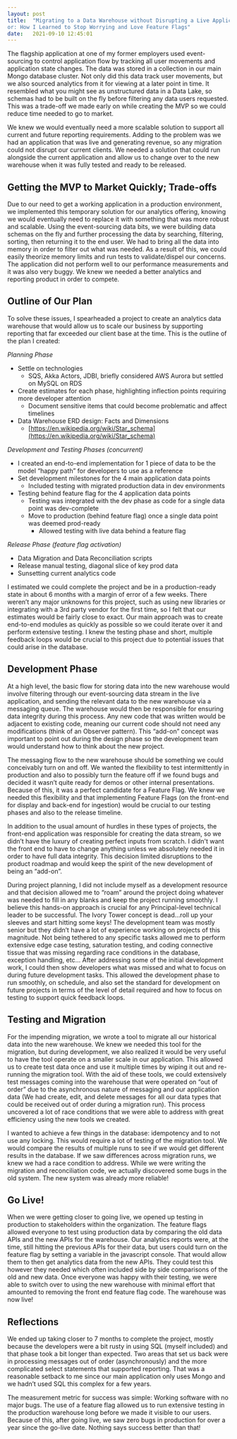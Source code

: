 ```yaml
---
layout: post
title:  "Migrating to a Data Warehouse without Disrupting a Live Application 
or: How I Learned to Stop Worrying and Love Feature Flags"
date:   2021-09-10 12:45:01
---
```


The flagship application at one of my former employers used event-sourcing to control application flow by tracking all user movements and application state changes. The data was stored in a collection in our main Mongo database cluster.  Not only did this data track user movements, but we also sourced analytics from it for viewing at a later point in time.  It resembled what you might see as unstructured data in a Data Lake, so schemas had to be built on the fly before filtering any data
users requested.  This was a trade-off we made early on while creating the MVP so we could reduce time needed to go to market.  

We knew we would eventually need a more scalable solution to support all current and future reporting requirements.  Adding to the problem was we had an application that was live and generating revenue, so any migration could not disrupt our current clients.  We needed a solution that could run alongside the current application and allow us to change over to the new warehouse when it was fully tested and ready to be released.

## Getting the MVP to Market Quickly; Trade-offs

Due to our need to get a working application in a production environment, we implemented this temporary solution for our analytics offering, knowing we would eventually need to replace it with something that was more robust and scalable.  Using the event-sourcing data bits, we were building data schemas on the fly and further processing the data by searching, filtering, sorting, then returning it to the end user.  We had to bring all the data into memory in order to filter out what
was needed.  As a result of this, we could easily theorize memory limits and run tests to validate/dispel our concerns.  The application did not perform well to our performance measurements and it was also very buggy.  We knew we needed a better analytics and reporting product in order to compete.

## Outline of Our Plan

To solve these issues, I spearheaded a project to create an analytics data warehouse that would allow us to scale our business by supporting reporting that far exceeded our client base at the time.  This is the outline of the plan I created:

_Planning Phase_
* Settle on technologies 
    * SQS, Akka Actors, JDBI, briefly considered AWS Aurora but settled on MySQL on RDS
* Create estimates for each phase, highlighting inflection points requiring more developer attention
    * Document sensitive items that could become problematic and affect timelines
* Data Warehouse ERD design: Facts and Dimensions
    * [https://en.wikipedia.org/wiki/Star_schema](https://en.wikipedia.org/wiki/Star_schema)

_Development and Testing Phases (concurrent)_
* I created an end-to-end implementation for 1 piece of data to be the model “happy path” for developers to use as a reference
* Set development milestones for the 4 main application data points
    * Included testing with migrated production data in dev environments
* Testing behind feature flag for the 4 application data points
    * Testing was integrated with the dev phase as code for a single data point was dev-complete
    * Move to production (behind feature flag) once a single data point was deemed prod-ready
        * Allowed testing with live data behind a feature flag

_Release Phase (feature flag activation)_
* Data Migration and Data Reconciliation scripts
* Release manual testing, diagonal slice of key prod data
* Sunsetting current analytics code

I estimated we could complete the project and be in a production-ready state in about 6 months with a margin of error of a few weeks.  There weren’t any major unknowns for this project, such as using new libraries or integrating with a 3rd party vendor for the first time, so I felt that our estimates would be fairly close to exact.  Our main approach was to create end-to-end modules as quickly as possible so we could iterate over it and perform extensive testing.  I knew the testing phase and short, multiple feedback loops would be crucial to this project due to potential issues that could arise in the database.

## Development Phase

At a high level, the basic flow for storing data into the new warehouse would involve filtering through our event-sourcing data stream in the live application, and sending the relevant data to the new warehouse via a messaging queue.  The warehouse would then be responsible for ensuring data integrity during this process.  Any new code that was written would be adjacent to existing code, meaning our current code should not need any modifications (think of an Observer pattern).
This “add-on” concept was important to point out during the design phase so the development team would understand how to think about the new project.  

The messaging flow to the new warehouse should be something we could conceivably turn on and off.  We wanted the flexibility to test intermittently in production and also to possibly turn the feature off if we found bugs and decided it wasn’t quite ready for demos or other internal presentations.  Because of this, it was a perfect candidate for a Feature Flag.  We knew we needed this flexibility and that implementing Feature Flags (on the front-end for display and back-end for
ingestion) would be crucial to our testing phases and also to the release timeline.

In addition to the usual amount of hurdles in these types of projects, the front-end application was responsible for creating the data stream, so we didn’t have the luxury of creating perfect inputs from scratch.  I didn't want the front end to have to change anything unless we absolutely needed it in order to have full data integrity.  This decision limited disruptions to the product roadmap and would keep the spirit of the new development of being an “add-on”.

During project planning, I did not include myself as a development resource and that decision allowed me to “roam” around the project doing whatever was needed to fill in any blanks and keep the project running smoothly.  I believe this hands-on approach is crucial for any Principal-level technical leader to be successful.  The Ivory Tower concept is dead…roll up your sleeves and start hitting some keys!  The development team was mostly senior but they didn’t have a lot of experience
working on projects of this magnitude.  Not being tethered to any specific tasks allowed me to perform extensive edge case testing, saturation testing, and coding connective tissue that was missing regarding race conditions in the database, exception handling, etc…  After addressing some of the initial development work, I could then show developers what was missed and what to focus on during future development tasks.  This allowed the development phase to run smoothly, on
schedule, and also set the standard for development on future projects in terms of the level of detail required and how to focus on testing to support quick feedback loops.

## Testing and Migration

For the impending migration, we wrote a tool to migrate all our historical data into the new warehouse.  We knew we needed this tool for the migration, but during development, we also realized it would be very useful to have the tool operate on a smaller scale in our application.  This allowed us to create test data once and use it multiple times by wiping it out and re-running the migration tool.  With the aid of these tools, we could extensively test messages coming into the warehouse
that were operated on “out of order” due to the asynchronous nature of messaging and our application data  (We had create, edit, and delete messages for all our data types that could be received out of order during a migration run).  This process uncovered a lot of race conditions that we were able to address with great efficiency using the new tools we created.

I wanted to achieve a few things in the database: idempotency and to not use any locking.  This would require a lot of testing of the migration tool.  We would compare the results of multiple runs to see if we would get different results in the database.  If we saw differences across migration runs, we knew we had a race condition to address.  While we were writing the migration and reconciliation code, we actually discovered some bugs in the old system.  The new system was already more
reliable!

## Go Live!

When we were getting closer to going live, we opened up testing in production to stakeholders within the organization.  The feature flags allowed everyone to test using production data by comparing the old data APIs and the new APIs for the warehouse.  Our analytics reports were, at the time, still hitting the previous APIs for their data, but users could turn on the feature flag by setting a variable in the javascript console.  That would allow them to then get analytics data
from the new APIs.  They could test this however they needed which often included side by side comparisons of the old and new data.  Once everyone was happy with their testing, we were able to switch over to using the new warehouse with minimal effort that amounted to removing the front end feature flag code.  The warehouse was now live!

## Reflections

We ended up taking closer to 7 months to complete the project, mostly because the developers were a bit rusty in using SQL (myself included) and that phase took a bit longer than expected.  Two areas that set us back were in processing messages out of order (asynchronously) and the more complicated select statements that supported reporting.  That was a reasonable setback to me since our main application only uses Mongo and we hadn’t used SQL this complex for a few years.  

The measurement metric for success was simple:  Working software with no major bugs.  The use of a feature flag allowed us to run extensive testing in the production warehouse long before we made it visible to our users.   Because of this, after going live, we saw zero bugs in production for over a year since the go-live date.  Nothing says success better than that!

